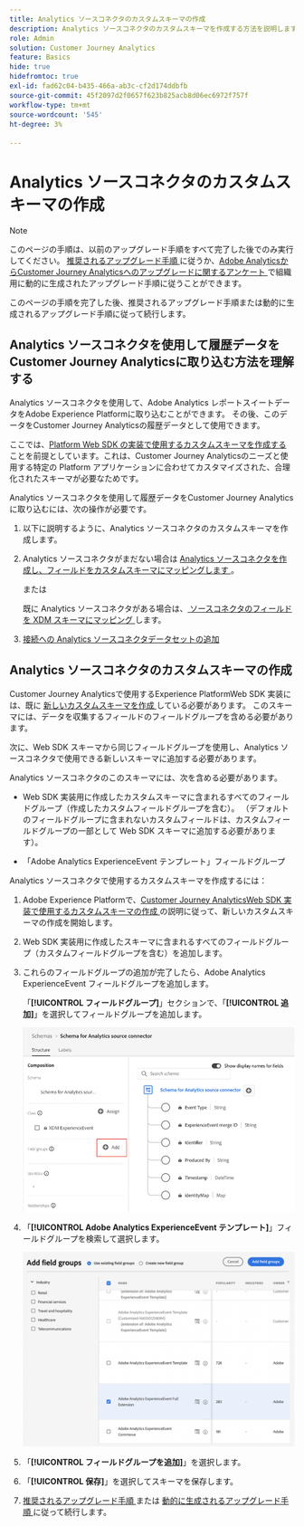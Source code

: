 ```yaml
---
title: Analytics ソースコネクタのカスタムスキーマの作成
description: Analytics ソースコネクタのカスタムスキーマを作成する方法を説明します
role: Admin
solution: Customer Journey Analytics
feature: Basics
hide: true
hidefromtoc: true
exl-id: fad62c04-b435-466a-ab3c-cf2d174ddbfb
source-git-commit: 45f2097d2f0657f623b825acb8d06ec6972f757f
workflow-type: tm+mt
source-wordcount: '545'
ht-degree: 3%

---
```


# Analytics ソースコネクタのカスタムスキーマの作成

>[!NOTE]
> 
>このページの手順は、以前のアップグレード手順をすべて完了した後でのみ実行してください。 [ 推奨されるアップグレード手順 ](/help/getting-started/cja-upgrade/cja-upgrade-recommendations.md#recommended-upgrade-steps-for-most-organizations) に従うか、[Adobe AnalyticsからCustomer Journey Analyticsへのアップグレードに関するアンケート ](https://gigazelle.github.io/cja-ttv/) で組織用に動的に生成されたアップグレード手順に従うことができます。
>
>このページの手順を完了した後、推奨されるアップグレード手順または動的に生成されるアップグレード手順に従って続行します。

## Analytics ソースコネクタを使用して履歴データをCustomer Journey Analyticsに取り込む方法を理解する

Analytics ソースコネクタを使用して、Adobe Analytics レポートスイートデータをAdobe Experience Platformに取り込むことができます。 その後、このデータをCustomer Journey Analyticsの履歴データとして使用できます。

ここでは、[Platform Web SDK の実装で使用するカスタムスキーマを作成する ](/help/getting-started/cja-upgrade/cja-upgrade-schema-create.md) ことを前提としています。これは、Customer Journey Analyticsのニーズと使用する特定の Platform アプリケーションに合わせてカスタマイズされた、合理化されたスキーマが必要なためです。

Analytics ソースコネクタを使用して履歴データをCustomer Journey Analyticsに取り込むには、次の操作が必要です。

1. 以下に説明するように、Analytics ソースコネクタのカスタムスキーマを作成します。

1. Analytics ソースコネクタがまだない場合は [Analytics ソースコネクタを作成し、フィールドをカスタムスキーマにマッピングします ](/help/getting-started/cja-upgrade/cja-upgrade-source-connector.md)。

   または

   既に Analytics ソースコネクタがある場合は、[ ソースコネクタのフィールドを XDM スキーマにマッピング ](/help/getting-started/cja-upgrade/cja-upgrade-from-source-connector.md) します。

1. [接続への Analytics ソースコネクタデータセットの追加](/help/getting-started/cja-upgrade/cja-upgrade-source-connector-dataset.md)

## Analytics ソースコネクタのカスタムスキーマの作成

Customer Journey Analyticsで使用するExperience PlatformWeb SDK 実装には、既に [ 新しいカスタムスキーマを作成 ](/help/getting-started/cja-upgrade/cja-upgrade-schema-create.md) している必要があります。 このスキーマには、データを収集するフィールドのフィールドグループを含める必要があります。

次に、Web SDK スキーマから同じフィールドグループを使用し、Analytics ソースコネクタで使用できる新しいスキーマに追加する必要があります。

Analytics ソースコネクタのこのスキーマには、次を含める必要があります。

* Web SDK 実装用に作成したカスタムスキーマに含まれるすべてのフィールドグループ（作成したカスタムフィールドグループを含む）。 （デフォルトのフィールドグループに含まれないカスタムフィールドは、カスタムフィールドグループの一部として Web SDK スキーマに追加する必要があります）。

* 「Adobe Analytics ExperienceEvent テンプレート」フィールドグループ

Analytics ソースコネクタで使用するカスタムスキーマを作成するには：

1. Adobe Experience Platformで、[Customer Journey AnalyticsWeb SDK 実装で使用するカスタムスキーマの作成 ](/help/getting-started/cja-upgrade/cja-upgrade-schema-create.md) の説明に従って、新しいカスタムスキーマの作成を開始します。

1. Web SDK 実装用に作成したスキーマに含まれるすべてのフィールドグループ（カスタムフィールドグループを含む）を追加します。

1. これらのフィールドグループの追加が完了したら、Adobe Analytics ExperienceEvent フィールドグループを追加します。

   「**[!UICONTROL フィールドグループ]**」セクションで、「**[!UICONTROL 追加]**」を選択してフィールドグループを追加します。

   ![ スキーマにフィールドグループを追加 ](assets/schema-add-field-group.png)

1. 「**[!UICONTROL Adobe Analytics ExperienceEvent テンプレート]**」フィールドグループを検索して選択します。

   ![Adobe Analytics ExperienceEvent フィールドグループの追加 ](assets/schema-experienceevent.png)

1. 「**[!UICONTROL フィールドグループを追加]**」を選択します。

1. 「**[!UICONTROL 保存]**」を選択してスキーマを保存します。

1. [ 推奨されるアップグレード手順 ](/help/getting-started/cja-upgrade/cja-upgrade-recommendations.md#recommended-upgrade-steps-for-most-organizations) または [ 動的に生成されるアップグレード手順 ](https://gigazelle.github.io/cja-ttv/) に従って続行します。
